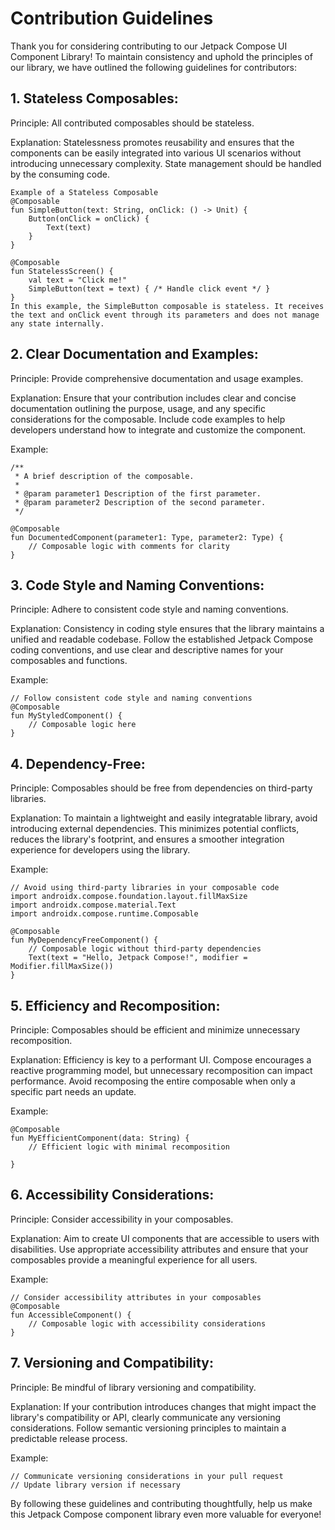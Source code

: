 # Contribution Guidelines
Thank you for considering contributing to our Jetpack Compose UI Component Library! To maintain consistency and uphold the principles of our library, we have outlined the following guidelines for contributors:

## 1. Stateless Composables:
Principle: All contributed composables should be stateless.

Explanation: Statelessness promotes reusability and ensures that the components can be easily integrated into various UI scenarios without introducing unnecessary complexity. State management should be handled by the consuming code.

```
Example of a Stateless Composable
@Composable
fun SimpleButton(text: String, onClick: () -> Unit) {
    Button(onClick = onClick) {
        Text(text)
    }
}

@Composable
fun StatelessScreen() {
    val text = "Click me!"
    SimpleButton(text = text) { /* Handle click event */ }
}
In this example, the SimpleButton composable is stateless. It receives the text and onClick event through its parameters and does not manage any state internally.
```
## 2. Clear Documentation and Examples:
Principle: Provide comprehensive documentation and usage examples.

Explanation: Ensure that your contribution includes clear and concise documentation outlining the purpose, usage, and any specific considerations for the composable. Include code examples to help developers understand how to integrate and customize the component.

Example:
```
/**
 * A brief description of the composable.
 *
 * @param parameter1 Description of the first parameter.
 * @param parameter2 Description of the second parameter.
 */

@Composable
fun DocumentedComponent(parameter1: Type, parameter2: Type) {
    // Composable logic with comments for clarity
}
```
## 3. Code Style and Naming Conventions:
Principle: Adhere to consistent code style and naming conventions.

Explanation: Consistency in coding style ensures that the library maintains a unified and readable codebase. Follow the established Jetpack Compose coding conventions, and use clear and descriptive names for your composables and functions.

Example:
```
// Follow consistent code style and naming conventions
@Composable
fun MyStyledComponent() {
    // Composable logic here
}
```
## 4. Dependency-Free:
Principle: Composables should be free from dependencies on third-party libraries.

Explanation: To maintain a lightweight and easily integratable library, avoid introducing external dependencies. This minimizes potential conflicts, reduces the library's footprint, and ensures a smoother integration experience for developers using the library.

Example:
```
// Avoid using third-party libraries in your composable code
import androidx.compose.foundation.layout.fillMaxSize
import androidx.compose.material.Text
import androidx.compose.runtime.Composable

@Composable
fun MyDependencyFreeComponent() {
    // Composable logic without third-party dependencies
    Text(text = "Hello, Jetpack Compose!", modifier = Modifier.fillMaxSize())
}
```
## 5. Efficiency and Recomposition:
Principle: Composables should be efficient and minimize unnecessary recomposition.

Explanation: Efficiency is key to a performant UI. Compose encourages a reactive programming model, but unnecessary recomposition can impact performance. Avoid recomposing the entire composable when only a specific part needs an update.

Example:
```
@Composable
fun MyEfficientComponent(data: String) {
    // Efficient logic with minimal recomposition
   
}
```
## 6. Accessibility Considerations:
Principle: Consider accessibility in your composables.

Explanation: Aim to create UI components that are accessible to users with disabilities. Use appropriate accessibility attributes and ensure that your composables provide a meaningful experience for all users.

Example:
```
// Consider accessibility attributes in your composables
@Composable
fun AccessibleComponent() {
    // Composable logic with accessibility considerations
}
```
## 7. Versioning and Compatibility:
Principle: Be mindful of library versioning and compatibility.

Explanation: If your contribution introduces changes that might impact the library's compatibility or API, clearly communicate any versioning considerations. Follow semantic versioning principles to maintain a predictable release process.

Example:
```
// Communicate versioning considerations in your pull request
// Update library version if necessary
```
By following these guidelines and contributing thoughtfully, help us make this Jetpack Compose component library even more valuable for everyone!
